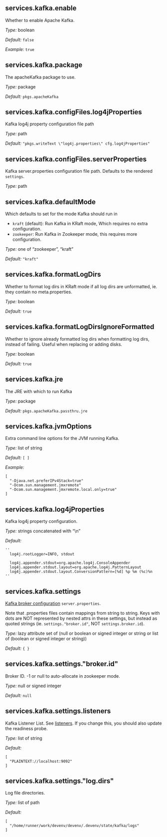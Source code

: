 [comment]: # (Do not edit this file as it is autogenerated. Go to docs/individual-docs if you want to make edits.)


[comment]: # (Please add your documentation on top of this line)

## services\.kafka\.enable



Whether to enable Apache Kafka\.



*Type:*
boolean



*Default:*
` false `



*Example:*
` true `



## services\.kafka\.package



The apacheKafka package to use\.



*Type:*
package



*Default:*
` pkgs.apacheKafka `



## services\.kafka\.configFiles\.log4jProperties

Kafka log4j property configuration file path



*Type:*
path



*Default:*
` "pkgs.writeText \"log4j.properties\" cfg.log4jProperties" `



## services\.kafka\.configFiles\.serverProperties



Kafka server\.properties configuration file path\.
Defaults to the rendered ` settings `\.



*Type:*
path



## services\.kafka\.defaultMode



Which defaults to set for the mode Kafka should run in

 - ` kraft ` (default): Run Kafka in KRaft mode, Which requires no extra configuration\.
 - ` zookeeper `: Run Kafka in Zookeeper mode, this requires more configuration\.



*Type:*
one of “zookeeper”, “kraft”



*Default:*
` "kraft" `



## services\.kafka\.formatLogDirs



Whether to format log dirs in KRaft mode if all log dirs are
unformatted, ie\. they contain no meta\.properties\.



*Type:*
boolean



*Default:*
` true `



## services\.kafka\.formatLogDirsIgnoreFormatted



Whether to ignore already formatted log dirs when formatting log dirs,
instead of failing\. Useful when replacing or adding disks\.



*Type:*
boolean



*Default:*
` true `



## services\.kafka\.jre



The JRE with which to run Kafka



*Type:*
package



*Default:*
` pkgs.apacheKafka.passthru.jre `



## services\.kafka\.jvmOptions



Extra command line options for the JVM running Kafka\.



*Type:*
list of string



*Default:*
` [ ] `



*Example:*

```
[
  "-Djava.net.preferIPv4Stack=true"
  "-Dcom.sun.management.jmxremote"
  "-Dcom.sun.management.jmxremote.local.only=true"
]
```



## services\.kafka\.log4jProperties



Kafka log4j property configuration\.



*Type:*
strings concatenated with “\\n”



*Default:*

```
''
  log4j.rootLogger=INFO, stdout
  
  log4j.appender.stdout=org.apache.log4j.ConsoleAppender
  log4j.appender.stdout.layout=org.apache.log4j.PatternLayout
  log4j.appender.stdout.layout.ConversionPattern=[%d] %p %m (%c)%n
''
```



## services\.kafka\.settings



[Kafka broker configuration](https://kafka\.apache\.org/documentation\.html\#brokerconfigs)
` server.properties `\.

Note that \.properties files contain mappings from string to string\.
Keys with dots are NOT represented by nested attrs in these settings,
but instead as quoted strings (ie\. ` settings."broker.id" `, NOT
` settings.broker.id `)\.



*Type:*
lazy attribute set of (null or boolean or signed integer or string or list of (boolean or signed integer or string))



*Default:*
` { } `



## services\.kafka\.settings\."broker\.id"



Broker ID\. -1 or null to auto-allocate in zookeeper mode\.



*Type:*
null or signed integer



*Default:*
` null `



## services\.kafka\.settings\.listeners



Kafka Listener List\.
See [listeners](https://kafka\.apache\.org/documentation/\#brokerconfigs_listeners)\.
If you change this, you should also update the readiness probe\.



*Type:*
list of string



*Default:*

```
[
  "PLAINTEXT://localhost:9092"
]
```



## services\.kafka\.settings\."log\.dirs"



Log file directories\.



*Type:*
list of path



*Default:*

```
[
  "/home/runner/work/devenv/devenv/.devenv/state/kafka/logs"
]
```
